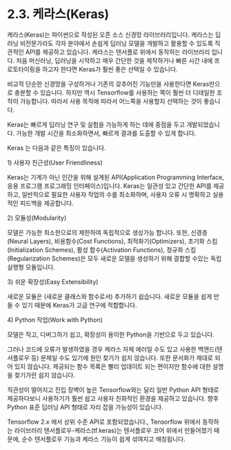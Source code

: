 # 2.3.    케라스\(Keras\)

  
케라스\(Keras\)는 파이썬으로 작성된 오픈 소스 신경망 라이브러리입니다. 케라스는 딥러닝 비전문가라도 각자 분야에서 손쉽게 딥러닝 모델을 개발하고 활용할 수 있도록  직관적인 API를 제공하고 있습니다. 케라스는 텐서플로 위에서 동작하는 라이브러리 입니다. 처음 머신러닝, 딥러닝을 시작하고 매우 간단한 것을 제작하거나 빠른 시간 내에 프로토타이핑을 하고자 한다면 Keras가 훨씬 좋은 선택일 수 있습니다. 

비교적 단순한 신경망을 구성하거나 기존의 갖추어진 기능만을 사용한다면 Keras만으로 충분할 수 있습니다. 하지만 역시 Tensorflow를 사용하는 쪽이 훨씬 더 디테일한 조작이 가능합니다. 따라서 사용 목적에 따라서 어느쪽을 사용할지 선택하는 것이 좋습니다.

Keras는 빠르게 딥러닝 연구 및 실험을 가능하게 하는 데에 중점을 두고 개발되었습니다. 가능한 개발 시간을 최소화하면서, 빠르게 결과를 도출할 수 있게 합니다.

Keras 는 다음과 같은 특징이 있습니다.

1\)     사용자 친근성\(User Friendliness\)

Keras는 기계가 아닌 인간을 위해 설계된 API\(Application Programming Interface, 응용 프로그램 프로그래밍 인터페이스\)입니다. Keras는 일관성 있고 간단한 API를 제공하고, 일반적으로 필요한 사용자 작업의 수를 최소화하며, 사용자 오류 시 명확하고 실용적인 피드백을 제공합니다.

2\)     모듈성\(Modularity\)

모델은 가능한 최소한으로의 제한하여 독립적으로 생성가능 합니다. 또한, 신경층\(Neural Layers\), 비용함수\(Cost Functions\), 최적화기\(Optimizers\), 초기화 스킴\(Initialization Schemes\), 활성 함수\(Activation Functions\), 정규화 스킴\(Regularization Schemes\)은 모두 새로운 모델을 생성하기 위해 결합할 수있는 독립 실행형 모듈입니다.

3\)     쉬운 확장성\(Easy Extensibility\)

새로운 모듈은 \(새로운 클래스와 함수로서\) 추가하기 쉽습니다. 새로운 모듈을 쉽게 만들 수 있기 때문에 Keras가 고급 연구에 적합합니다.

4\)     Python 작업\(Work with Python\)

모델은 작고, 디버그하기 쉽고, 확장성이 용이한 Python을 기반으로 두고 있습니다.

그러나 코드에 오류가 발생하였을 경우 케라스 자체 에러일 수도 있고 사용한 백엔드\(텐서플로우 등\) 문제일 수도 있기에 원인 찾기가 쉽지 않습니다. 또한 문서화가 제대로 되어 있지 않습니다. 제공되는 함수 목록은 빨리 업데이트 되는 편이지만 함수에 대한 설명을 찾기가란 쉽지 않습니다.

직관성이 떨어지고 진입 장벽이 높은 Tensorflow와는 달리 일반 Python API 형태로 제공하다보니 사용하기가 훨씬 쉽고 사용자 친화적인 환경을 제공하고 있습니다. 향후 Python 표준 딥러닝 API 형태로 자리 잡을 가능성이 있습니다.

Tensorflow 2.x 에서 상위 수준 API로 포함되었습니다., Tensorflow 위에서 동작하는 라이브러리 텐서플로우-케라스\(tf.keras\)는 텐서플로우 코어 위에서 만들어졌기 때문에, 순수 텐서플로우 기능과 케라스 기능이 쉽게 섞여지고 매칭됩니다.

